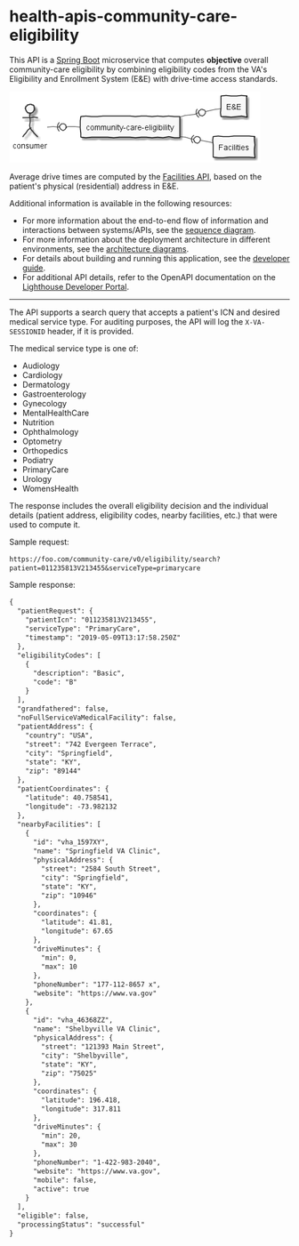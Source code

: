 # health-apis-community-care-eligibility

This API is a [Spring Boot](https://spring.io/projects/spring-boot) microservice
that computes **objective** overall community-care eligibility by combining eligibility codes
from the VA's Eligibility and Enrollment System (E&E) with drive-time access standards.

![applications](src/plantuml/apps.png)

Average drive times are computed by the
[Facilities API](https://github.com/department-of-veterans-affairs/lighthouse-facilities),
based on the patient's physical (residential) address in E&E.

Additional information is available in the following resources:
* For more information about the end-to-end flow of information and interactions between 
systems/APIs, see the [sequence diagram](sequence-diagram.md).
* For more information about the deployment architecture in different environments,
see the [architecture diagrams](architecture.md).
* For details about building and running this application, see the [developer guide](developer.md).
* For additional API details, refer to the OpenAPI documentation on the [Lighthouse Developer Portal](https://developer.va.gov/explore/health/docs/community_care).

----

The API supports a search query that accepts a patient's ICN and desired medical service type.
For auditing purposes, the API will log the `X-VA-SESSIONID` header, if it is provided.

The medical service type is one of:
* Audiology
* Cardiology
* Dermatology
* Gastroenterology
* Gynecology
* MentalHealthCare
* Nutrition
* Ophthalmology
* Optometry
* Orthopedics
* Podiatry
* PrimaryCare
* Urology
* WomensHealth

The response includes the overall eligibility decision and the individual details
(patient address, eligibility codes, nearby facilities, etc.) that were used to compute it.

Sample request:

```
https://foo.com/community-care/v0/eligibility/search?patient=011235813V213455&serviceType=primarycare
```

Sample response:

```
{
  "patientRequest": {
    "patientIcn": "011235813V213455",
    "serviceType": "PrimaryCare",
    "timestamp": "2019-05-09T13:17:58.250Z"
  },
  "eligibilityCodes": [
    {
      "description": "Basic",
      "code": "B"
    }
  ],
  "grandfathered": false,
  "noFullServiceVaMedicalFacility": false,
  "patientAddress": {
    "country": "USA",
    "street": "742 Evergeen Terrace",
    "city": "Springfield",
    "state": "KY",
    "zip": "89144"
  },
  "patientCoordinates": {
    "latitude": 40.758541,
    "longitude": -73.982132
  },
  "nearbyFacilities": [
    {
      "id": "vha_1597XY",
      "name": "Springfield VA Clinic",
      "physicalAddress": {
        "street": "2584 South Street",
        "city": "Springfield",
        "state": "KY",
        "zip": "10946"
      },
      "coordinates": {
        "latitude": 41.81,
        "longitude": 67.65
      },
      "driveMinutes": {
        "min": 0,
        "max": 10
      },
      "phoneNumber": "177-112-8657 x",
      "website": "https://www.va.gov"
    },
    {
      "id": "vha_46368ZZ",
      "name": "Shelbyville VA Clinic",
      "physicalAddress": {
        "street": "121393 Main Street",
        "city": "Shelbyville",
        "state": "KY",
        "zip": "75025"
      },
      "coordinates": {
        "latitude": 196.418,
        "longitude": 317.811
      },
      "driveMinutes": {
        "min": 20,
        "max": 30
      },
      "phoneNumber": "1-422-983-2040",
      "website": "https://www.va.gov",
      "mobile": false,
      "active": true
    }
  ],
  "eligible": false,
  "processingStatus": "successful"
}
```
